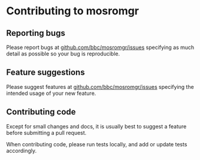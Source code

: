 # Contributing to mosromgr

## Reporting bugs

Please report bugs at
[github.com/bbc/mosromgr/issues](https://github.com/bbc/mosromgr/issues)
specifying as much detail as possible so your bug is reproducible.

## Feature suggestions

Please suggest features at
[github.com/bbc/mosromgr/issues](https://github.com/bbc/mosromgr/issues)
specifying the intended usage of your new feature.

## Contributing code

Except for small changes and docs, it is usually best to suggest a feature
before submitting a pull request.

When contributing code, please run tests locally, and add or update tests
accordingly.
